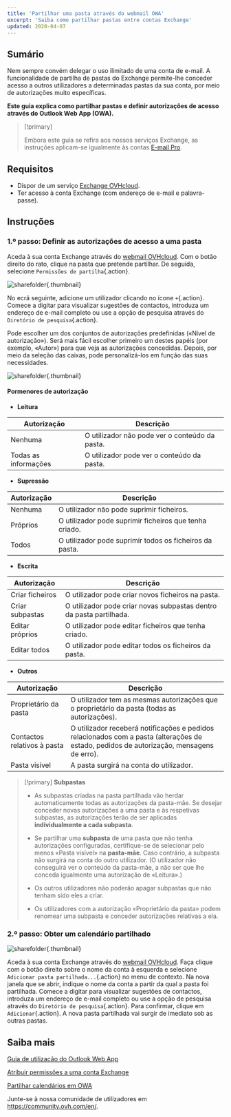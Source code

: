 ```yaml
---
title: 'Partilhar uma pasta através do webmail OWA'
excerpt: 'Saiba como partilhar pastas entre contas Exchange'
updated: 2020-04-07
---
```


## Sumário

Nem sempre convém delegar o uso ilimitado de uma conta de e-mail. A funcionalidade de partilha de pastas do Exchange permite-lhe conceder acesso a outros utilizadores a determinadas pastas da sua conta, por meio de autorizações muito específicas.

**Este guia explica como partilhar pastas e definir autorizações de acesso através do Outlook Web App (OWA).**

> [!primary]
>
> Embora este guia se refira aos nossos serviços Exchange, as instruções aplicam-se igualmente às contas [E-mail Pro](/links/web/email-pro).
>

## Requisitos

- Dispor de um serviço [Exchange OVHcloud](https://www.ovhcloud.com/pt/emails/hosted-exchange/).
- Ter acesso à conta Exchange (com endereço de e-mail e palavra-passe).

## Instruções

### 1.º passo: Definir as autorizações de acesso a uma pasta

Aceda à sua conta Exchange através do [webmail OVHcloud](https://www.ovh.pt/mail/). Com o botão direito do rato, clique na pasta que pretende partilhar. De seguida, selecione `Permissões de partilha`{.action}.

![sharefolder](images/exchange-folder-step1.png){.thumbnail}

No ecrã seguinte, adicione um utilizador clicando no ícone `+`{.action}. Comece a digitar para visualizar sugestões de contactos, introduza um endereço de e-mail completo ou use a opção de pesquisa através do `Diretório de pesquisa`{.action}.

Pode escolher um dos conjuntos de autorizações predefinidas («Nível de autorização»). Será mais fácil escolher primeiro um destes papéis (por exemplo, «Autor») para que veja as autorizações concedidas. Depois, por meio da seleção das caixas, pode personalizá-los em função das suas necessidades.

![sharefolder](images/exchange-folder-step2aag.gif){.thumbnail}

#### Pormenores de autorização

- **Leitura**

|Autorização|Descrição|
|---|---|
|Nenhuma|O utilizador não pode ver o conteúdo da pasta.|
|Todas as informações|O utilizador pode ver o conteúdo da pasta.|

- **Supressão**

|Autorização|Descrição|
|---|---|
|Nenhuma|O utilizador não pode suprimir ficheiros.|
|Próprios|O utilizador pode suprimir ficheiros que tenha criado.|
|Todos|O utilizador pode suprimir todos os ficheiros da pasta.|

- **Escrita**

|Autorização|Descrição|
|---|---|
|Criar ficheiros|O utilizador pode criar novos ficheiros na pasta.|
|Criar subpastas|O utilizador pode criar novas subpastas dentro da pasta partilhada.|
|Editar próprios|O utilizador pode editar ficheiros que tenha criado.|
|Editar todos|O utilizador pode editar todos os ficheiros da pasta.|

- **Outros**

|Autorização|Descrição|
|---|---|
|Proprietário da pasta|O utilizador tem as mesmas autorizações que o proprietário da pasta (todas as autorizações).|
|Contactos relativos à pasta|O utilizador receberá notificações e pedidos relacionados com a pasta (alterações de estado, pedidos de autorização, mensagens de erro).|
|Pasta visível|A pasta surgirá na conta do utilizador.|

> [!primary]
>**Subpastas**
> 
> - As subpastas criadas na pasta partilhada vão herdar automaticamente todas as autorizações da pasta-mãe. Se desejar conceder novas autorizações a uma pasta e às respetivas subpastas, as autorizações terão de ser aplicadas **individualmente a cada subpasta**.
> 
> - Se partilhar uma **subpasta** de uma pasta que não tenha autorizações configuradas, certifique-se de selecionar pelo menos «Pasta visível» na **pasta-mãe**. Caso contrário, a subpasta não surgirá na conta do outro utilizador. (O utilizador não conseguirá ver o conteúdo da pasta-mãe, a não ser que lhe conceda igualmente uma autorização de «Leitura».)
> 
> - Os outros utilizadores não poderão apagar subpastas que não tenham sido eles a criar.
> 
> - Os utilizadores com a autorização «Proprietário da pasta» podem renomear uma subpasta e conceder autorizações relativas a ela.
>

### 2.º passo: Obter um calendário partilhado

![sharefolder](images/exchange-folder-step3.png){.thumbnail}

Aceda à sua conta Exchange através do [webmail OVHcloud](https://www.ovh.pt/mail/). Faça clique com o botão direito sobre o nome da conta à esquerda e selecione `Adicionar pasta partilhada...`{.action} no menu de contexto. Na nova janela que se abrir, indique o nome da conta a partir da qual a pasta foi partilhada. Comece a digitar para visualizar sugestões de contactos, introduza um endereço de e-mail completo ou use a opção de pesquisa através do `Diretório de pesquisa`{.action}. Para confirmar, clique em `Adicionar`{.action}. A nova pasta partilhada vai surgir de imediato sob as outras pastas.

## Saiba mais

[Guia de utilização do Outlook Web App](/pages/web_cloud/email_and_collaborative_solutions/using_the_outlook_web_app_webmail/email_owa)

[Atribuir permissões a uma conta Exchange](/pages/web_cloud/email_and_collaborative_solutions/microsoft_exchange/feature_delegation)

[Partilhar calendários em OWA](/pages/web_cloud/email_and_collaborative_solutions/using_the_outlook_web_app_webmail/owa_calendar_sharing)

Junte-se à nossa comunidade de utilizadores em <https://community.ovh.com/en/>.

